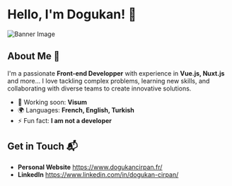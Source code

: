 # Hello, I'm Dogukan! 👋

![Banner Image](https://i.ibb.co/b2k9L85/Capture-d-e-cran-2024-07-12-a-00-57-36.png)

## About Me 🚀

I'm a passionate **Front-end Developper** with experience in **Vue.js, Nuxt.js** and more... I love tackling complex problems, learning new skills, and collaborating with diverse teams to create innovative solutions.

- 🔭 Working soon: **Visum**
- 🌍 Languages: **French, English, Turkish**
- ⚡ Fun fact: **I am not a developer**
  
## Get in Touch 📬

- **Personal Website** https://www.dogukancirpan.fr/
- **LinkedIn** https://www.linkedin.com/in/dogukan-cirpan/



